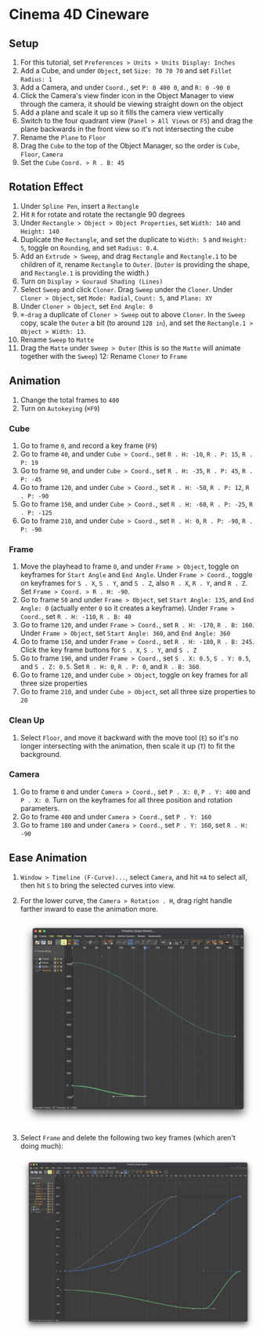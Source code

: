 # Cinema 4D Cineware

## Setup

1. For this tutorial, set `Preferences > Units > Units Display: Inches`
2. Add a Cube, and under `Object`, set `Size: 70 70 70` and set `Fillet Radius: 1`
3. Add a Camera, and under `Coord.`, set `P: 0 400 0`, and `R: 0 -90 0`
4. Click the Camera's view finder icon in the Object Manager to view through the camera, it should be viewing straight down on the object
5. Add a plane and scale it up so it fills the camera view vertically
6. Switch to the four quadrant view (`Panel > All Views` or `F5`) and drag the plane backwards in the front view so it's not intersecting the cube
7. Rename the `Plane` to `Floor`
8. Drag the `Cube` to the top of the Object Manager, so the order is `Cube`, `Floor`, `Camera`
9. Set the `Cube` `Coord. > R . B: 45`

## Rotation Effect

1. Under `Spline Pen`, insert a `Rectangle`
2. Hit `R` for rotate and rotate the rectangle 90 degrees
3. Under `Rectangle > Object > Object Properties`, set `Width: 140` and `Height: 140`
4. Duplicate the `Rectangle`, and set the duplicate to `Width: 5` and `Height: 5`, toggle on `Rounding`, and set `Radius: 0.4`.
5. Add an `Extrude > Sweep`, and drag `Rectangle` and `Rectangle.1` to be children of it, rename `Rectangle` to `Outer`. (`Outer` is providing the shape, and `Rectangle.1` is providing the width.)
6. Turn on `Display > Gouraud Shading (Lines)`
7. Select `Sweep` and click `Cloner`. Drag `Sweep` under the `Cloner`. Under `Cloner > Object`, set `Mode: Radial`, `Count: 5`, and `Plane: XY`
8. Under `Cloner > Object`, set `End Angle: 0`
9. `⌘-drag` a duplicate of `Cloner > Sweep` out to above `Cloner`. In the `Sweep` copy, scale the `Outer` a bit (to around `128 in`), and set the `Rectangle.1 > Object > Width: 13`.
10. Rename `Sweep` to `Matte`
11. Drag the `Matte` under `Sweep > Outer` (this is so the `Matte` will animate together with the `Sweep`)
12: Rename `Cloner` to `Frame`

## Animation

1. Change the total frames to `400`
2. Turn on `Autokeying` (`⌘F9`)

### Cube

1. Go to frame `0`, and record a key frame (`F9`)
2. Go to frame `40`, and under `Cube > Coord.`, set `R . H: -10`, `R . P: 15`, `R . P: 19`
3. Go to frame `90`, and under `Cube > Coord.`, set `R . H: -35`, `R . P: 45`, `R . P: -45`
4. Go to frame `120`, and under `Cube > Coord.`, set `R . H: -50`, `R . P: 12`, `R . P: -90`
5. Go to frame `150`, and under `Cube > Coord.`, set `R . H: -60`, `R . P: -25`, `R . P: -125`
6. Go to frame `210`, and under `Cube > Coord.`, set `R . H: 0`, `R . P: -90`, `R . P: -90`

### Frame

1. Move the playhead to frame `0`, and under `Frame > Object`, toggle on keyframes for `Start Angle` and `End Angle`. Under `Frame > Coord.`, toggle on keyframes for `S . X`, `S . Y`, and `S . Z`, also `R . X`, `R . Y`, and `R . Z`. Set `Frame > Coord. > R . H: -90`.
2. Go to frame `50` and under `Frame > Object`, set `Start Angle: 135`, and `End Angle: 0` (actually enter `0` so it creates a keyframe). Under `Frame > Coord.`, set `R . H: -110`, `R . B: 40`
3. Go to frame `120`, and under `Frame > Coord.`, set `R . H: -170`, `R . B: 160`. Under `Frame > Object`, set `Start Angle: 360`, and `End Angle: 360`
4. Go to frame `150`, and under `Frame > Coord.`, set `R . H: -180`, `R . B: 245`. Click the key frame buttons for `S . X`, `S . Y`, and `S . Z`
5. Go to frame `190`, and under `Frame > Coord.`, set `S . X: 0.5`, `S . Y: 0.5`, and `S . Z: 0.5`. Set `R . H: 0`, `R . P: 0`, and `R . B: 360`.
6. Go to frame `120`, and under `Cube > Object`, toggle on key frames for all three size properties
7. Go to frame `210`, and under `Cube > Object`, set all three size properties to `20`

### Clean Up

1. Select `Floor`, and move it backward with the move tool (`E`) so it's no longer intersecting with the animation, then scale it up (`T`) to fit the background.

### Camera

1. Go to frame `0` and under `Camera > Coord.`, set `P . X: 0`, `P . Y: 400` and `P . X: 0`. Turn on the keyframes for all three position and rotation parameters.
2. Go to frame `400` and under `Camera > Coord.`, set `P . Y: 160`
3. Go to frame `180` and under `Camera > Coord.`, set `P . Y: 160`, set `R . H: -90`

## Ease Animation

1. `Window > Timeline (F-Curve)...`, select `Camera`, and hit `⌘A` to select all, then hit `S` to bring the selected curves into view.
2. For the lower curve, the `Camera > Rotation . H`, drag right handle farther inward to ease the animation more.

    ![Ease Camera Rotation](assets/cineware-ease-camera-rotation.png)

3. Select `Frame` and delete the following two key frames (which aren't doing much):

    ![Frame Rotation](assets/cineware-frame-rotation.png)
